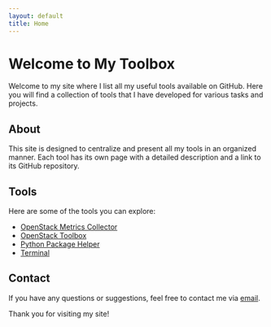 ```yaml
---
layout: default
title: Home
---
```


# Welcome to My Toolbox

Welcome to my site where I list all my useful tools available on GitHub. Here you will find a collection of tools that I have developed for various tasks and projects.

## About

This site is designed to centralize and present all my tools in an organized manner. Each tool has its own page with a detailed description and a link to its GitHub repository.

## Tools

Here are some of the tools you can explore:

- [OpenStack Metrics Collector](tools/openstack-metrics-collector)
- [OpenStack Toolbox](tools/openstack-toolbox)
- [Python Package Helper](tools/python-package)
- [Terminal](tools/terminal)

## Contact

If you have any questions or suggestions, feel free to contact me via [email](mailto:loutre@ikmail.com).

Thank you for visiting my site!
